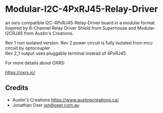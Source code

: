# Modular-I2C-4PxRJ45-Relay-Driver
an oxrs compatible I2C-4PxRJ45-Relay-Driver board in a modular format. Inspired by 8-Channel Relay Driver Shield from Superhouse and Modular-I2CRJ45 from Austin's Creations.

Rev 1 non isolated version.
Rev 2 power circuit is fully isolated from mcu circuit by optocoupler  
Rev 2_1 output uses pluggable terminal instead of 4PxRJ45

For more details about OXRS:

  https://oxrs.io/


Credits
-------
 * Austin's Creations <https://www.austinscreations.ca/>
 * Jonathan Oxer <jon@oxer.com.au>
 
